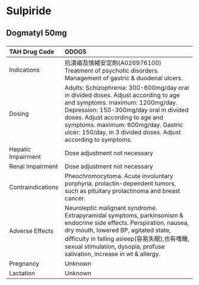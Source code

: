 # Sulpiride

## Dogmatyl 50mg

##### 

| TAH Drug Code      | ODOG5                                                                                                                                                                                                                                                                                                       |
|:-------------------|:------------------------------------------------------------------------------------------------------------------------------------------------------------------------------------------------------------------------------------------------------------------------------------------------------------|
| Indications        | 抗潰瘍及情緒安定劑(A026976100) Treatment of psychotic disorders. Management of gastric & duodenal ulcers.                                                                                                                                                                                                   |
| Dosing             | Adults: Schizophrenia: 300-600mg/day oral in divided doses. Adjust according to age and symptoms. maximum: 1200mg/day. Depression: 150-300mg/day oral in divided doses. Adjust according to age and symptoms. maximum: 600mg/day. Gastric ulcer: 150/day, in 3 divided doses. Adjust according to symptoms. |
| Hepatic Impairment | Dose adjustment not necessary                                                                                                                                                                                                                                                                               |
| Renal Impairment   | Dose adjustment not necessary                                                                                                                                                                                                                                                                               |
| Contraindications  | Pheochromocytoma. Acute involuntary porphyria. prolactin-dependent tumors, such as pituitary prolactinoma and breast cancer.                                                                                                                                                                                |
| Adverse Effects    | Neuroleptic malignant syndrome. Extrapyramidal symptoms, parkinsonism & endocrine side effects. Perspiration, nausea, dry mouth, lowered BP, agitated state, difficulty in falling asleep(容易失眠),也有嗜睡, sexual stimulation, dysopia, profuse salivation, increase in wt & allergy.                    |
| Pregnancy          | Unknown                                                                                                                                                                                                                                                                                                     |
| Lactation          | Unknown                                                                                                                                                                                                                                                                                                     |


